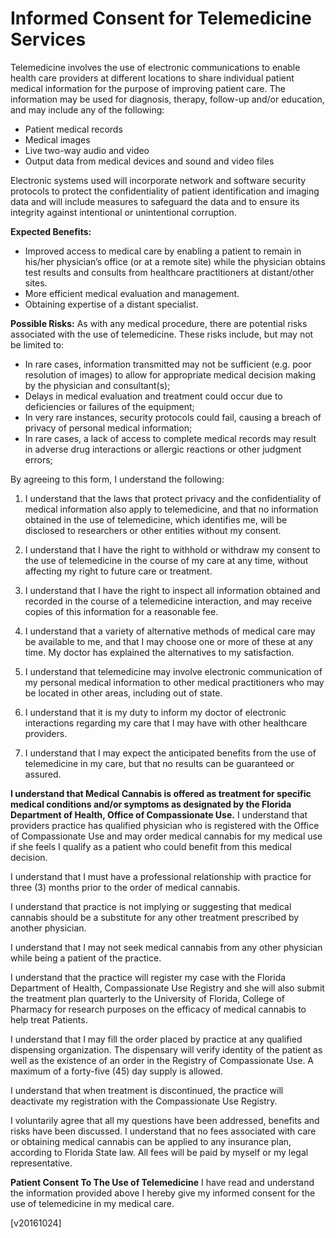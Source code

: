 Informed Consent for Telemedicine Services
=============

Telemedicine involves the use of electronic communications to enable health care providers at different locations to share individual patient medical information for the purpose of improving patient care. The information may be used for diagnosis, therapy, follow-up and/or education, and may include any of the following:

 - Patient medical records
 - Medical images
 - Live two-way audio and video
 - Output data from medical devices and sound and video files

Electronic systems used will incorporate network and software security protocols to protect the confidentiality of patient identification and imaging data and will include measures to safeguard the data and to ensure its integrity against intentional or unintentional corruption.

**Expected Benefits:**

 - Improved access to medical care by enabling a patient to remain in his/her physician’s office (or at a remote site) while the physician obtains test results and consults from healthcare practitioners at distant/other sites.
 - More efficient medical evaluation and management.
 - Obtaining expertise of a distant specialist.

**Possible Risks:**
As with any medical procedure, there are potential risks associated with the use of telemedicine. These risks include, but may not be limited to:

 - In rare cases, information transmitted may not be sufficient (e.g. poor resolution of images) to allow for appropriate medical decision making by the physician and consultant(s);
 - Delays in medical evaluation and treatment could occur due to deficiencies or failures of the equipment;
 - In very rare instances, security protocols could fail, causing a breach of privacy of personal medical information;
 - In rare cases, a lack of access to complete medical records may result in adverse drug interactions or allergic reactions or other judgment errors;

By agreeing to this form, I understand the following:

1. I understand that the laws that protect privacy and the confidentiality of medical information also apply to telemedicine, and that no information obtained in the use of telemedicine, which identifies me, will be disclosed to researchers or other entities without my consent.

2. I understand that I have the right to withhold or withdraw my consent to the use of telemedicine in the course of my care at any time, without affecting my right to future care or treatment.

3. I understand that I have the right to inspect all information obtained and recorded in the course of a telemedicine interaction, and may receive copies of this information for a reasonable fee.

4. I understand that a variety of alternative methods of medical care may be available to me, and that I may choose one or more of these at any time. My doctor has explained the alternatives to my satisfaction.

5. I understand that telemedicine may involve electronic communication of my personal medical information to other medical practitioners who may be located in other areas, including out of state.

6. I understand that it is my duty to inform my doctor of electronic interactions regarding my care that I may have with other healthcare providers.

7. I understand that I may expect the anticipated benefits from the use of telemedicine in my care, but that no results can be guaranteed or assured.

**I understand that Medical Cannabis is offered as treatment for specific medical conditions and/or symptoms as designated by the Florida Department of Health, Office of Compassionate Use.**
I understand that providers practice has qualified physician who is registered with the Office of Compassionate Use and may order medical cannabis for my medical use if she feels I qualify as a patient who could benefit from this medical decision.

I understand that I must have a professional relationship with practice for three (3) months prior to the order of medical cannabis.

I understand that practice is not implying or suggesting that medical cannabis should be a substitute for any other treatment prescribed by another physician.

I understand that I may not seek medical cannabis from any other physician while being a patient of the practice.

I understand that the practice will register my case with the Florida Department of Health, Compassionate Use Registry and she will also submit the treatment plan quarterly to the University of Florida, College of Pharmacy for research purposes on the efficacy of medical cannabis to help treat Patients.

I understand that I may fill the order placed by practice at any qualified dispensing organization. The dispensary will verify identity of the patient as well as the existence of an order in the Registry of Compassionate Use. A maximum of a forty-five (45) day supply is allowed.

I understand that when treatment is discontinued, the practice will deactivate my registration with the Compassionate Use Registry.

I voluntarily agree that all my questions have been addressed, benefits and risks have been discussed. I understand that no fees associated with care or obtaining medical cannabis can be applied to any insurance plan, according to Florida State law. All fees will be paid by myself or my legal representative.

**Patient Consent To The Use of Telemedicine**
I have read and understand the information provided above I hereby give my informed consent for the use of telemedicine in my medical care.

[v20161024]